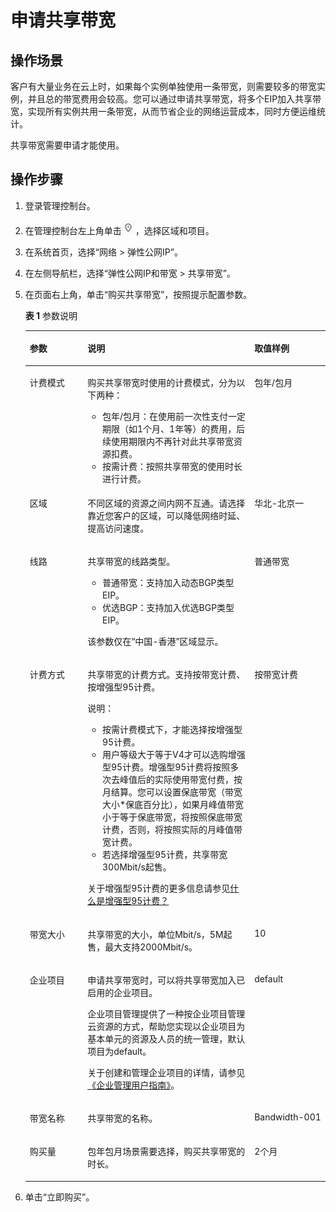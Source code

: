 # 申请共享带宽<a name="bandwidth_0003"></a>

## 操作场景<a name="zh-cn_topic_0118499046_section15598193716333"></a>

客户有大量业务在云上时，如果每个实例单独使用一条带宽，则需要较多的带宽实例，并且总的带宽费用会较高。您可以通过申请共享带宽，将多个EIP加入共享带宽，实现所有实例共用一条带宽，从而节省企业的网络运营成本，同时方便运维统计。

共享带宽需要申请才能使用。

## 操作步骤<a name="zh-cn_topic_0118499046_section1642012259343"></a>

1.  登录管理控制台。
2.  在管理控制台左上角单击![](figures/icon-region.png)，选择区域和项目。
3.  在系统首页，选择“网络 \> 弹性公网IP”。
4.  在左侧导航栏，选择“弹性公网IP和带宽 \> 共享带宽”。
5.  在页面右上角，单击“购买共享带宽”，按照提示配置参数。

    **表 1**  参数说明

    <a name="zh-cn_topic_0118499046_table66172324012"></a>
    <table><thead align="left"><tr id="zh-cn_topic_0118499046_row961717321403"><th class="cellrowborder" valign="top" width="19.24%" id="mcps1.2.4.1.1"><p id="zh-cn_topic_0118499046_p96014321509"><a name="zh-cn_topic_0118499046_p96014321509"></a><a name="zh-cn_topic_0118499046_p96014321509"></a>参数</p>
    </th>
    <th class="cellrowborder" valign="top" width="55.589999999999996%" id="mcps1.2.4.1.2"><p id="zh-cn_topic_0118499046_p14617123219015"><a name="zh-cn_topic_0118499046_p14617123219015"></a><a name="zh-cn_topic_0118499046_p14617123219015"></a>说明</p>
    </th>
    <th class="cellrowborder" valign="top" width="25.169999999999998%" id="mcps1.2.4.1.3"><p id="zh-cn_topic_0118499046_p1761714321014"><a name="zh-cn_topic_0118499046_p1761714321014"></a><a name="zh-cn_topic_0118499046_p1761714321014"></a>取值样例</p>
    </th>
    </tr>
    </thead>
    <tbody><tr id="zh-cn_topic_0118499046_row9617123212015"><td class="cellrowborder" valign="top" width="19.24%" headers="mcps1.2.4.1.1 "><p id="zh-cn_topic_0118499046_p1661718321501"><a name="zh-cn_topic_0118499046_p1661718321501"></a><a name="zh-cn_topic_0118499046_p1661718321501"></a>计费模式</p>
    </td>
    <td class="cellrowborder" valign="top" width="55.589999999999996%" headers="mcps1.2.4.1.2 "><p id="zh-cn_topic_0118499046_p1161712327017"><a name="zh-cn_topic_0118499046_p1161712327017"></a><a name="zh-cn_topic_0118499046_p1161712327017"></a>购买共享带宽时使用的计费模式，分为以下两种：</p>
    <a name="zh-cn_topic_0118499046_ul126179321707"></a><a name="zh-cn_topic_0118499046_ul126179321707"></a><ul id="zh-cn_topic_0118499046_ul126179321707"><li>包年/包月：在使用前一次性支付一定期限（如1个月、1年等）的费用，后续使用期限内不再针对此共享带宽资源扣费。</li><li>按需计费：按照共享带宽的使用时长进行计费。</li></ul>
    </td>
    <td class="cellrowborder" valign="top" width="25.169999999999998%" headers="mcps1.2.4.1.3 "><p id="zh-cn_topic_0118499046_p961710321902"><a name="zh-cn_topic_0118499046_p961710321902"></a><a name="zh-cn_topic_0118499046_p961710321902"></a>包年/包月</p>
    </td>
    </tr>
    <tr id="zh-cn_topic_0118499046_row1561719325016"><td class="cellrowborder" valign="top" width="19.24%" headers="mcps1.2.4.1.1 "><p id="zh-cn_topic_0118499046_p36172321508"><a name="zh-cn_topic_0118499046_p36172321508"></a><a name="zh-cn_topic_0118499046_p36172321508"></a>区域</p>
    </td>
    <td class="cellrowborder" valign="top" width="55.589999999999996%" headers="mcps1.2.4.1.2 "><p id="zh-cn_topic_0118499046_p1361719321701"><a name="zh-cn_topic_0118499046_p1361719321701"></a><a name="zh-cn_topic_0118499046_p1361719321701"></a>不同区域的资源之间内网不互通。请选择靠近您客户的区域，可以降低网络时延、提高访问速度。</p>
    </td>
    <td class="cellrowborder" valign="top" width="25.169999999999998%" headers="mcps1.2.4.1.3 "><p id="zh-cn_topic_0118499046_p1861710328010"><a name="zh-cn_topic_0118499046_p1861710328010"></a><a name="zh-cn_topic_0118499046_p1861710328010"></a>华北-北京一</p>
    </td>
    </tr>
    <tr id="zh-cn_topic_0118499046_row335963165812"><td class="cellrowborder" valign="top" width="19.24%" headers="mcps1.2.4.1.1 "><p id="zh-cn_topic_0118499046_p636073110580"><a name="zh-cn_topic_0118499046_p636073110580"></a><a name="zh-cn_topic_0118499046_p636073110580"></a>线路</p>
    </td>
    <td class="cellrowborder" valign="top" width="55.589999999999996%" headers="mcps1.2.4.1.2 "><p id="zh-cn_topic_0118499046_p153113105912"><a name="zh-cn_topic_0118499046_p153113105912"></a><a name="zh-cn_topic_0118499046_p153113105912"></a>共享带宽的线路类型。</p>
    <a name="zh-cn_topic_0118499046_ul1361042125916"></a><a name="zh-cn_topic_0118499046_ul1361042125916"></a><ul id="zh-cn_topic_0118499046_ul1361042125916"><li>普通带宽：支持加入动态BGP类型EIP。</li><li>优选BGP：支持加入优选BGP类型EIP。</li></ul>
    <p id="zh-cn_topic_0118499046_p2764124611592"><a name="zh-cn_topic_0118499046_p2764124611592"></a><a name="zh-cn_topic_0118499046_p2764124611592"></a>该参数仅在“<span id="zh-cn_topic_0118499046_text8305112918412"><a name="zh-cn_topic_0118499046_text8305112918412"></a><a name="zh-cn_topic_0118499046_text8305112918412"></a>中国-香港</span>”区域显示。</p>
    </td>
    <td class="cellrowborder" valign="top" width="25.169999999999998%" headers="mcps1.2.4.1.3 "><p id="zh-cn_topic_0118499046_p103601831195814"><a name="zh-cn_topic_0118499046_p103601831195814"></a><a name="zh-cn_topic_0118499046_p103601831195814"></a>普通带宽</p>
    </td>
    </tr>
    <tr id="zh-cn_topic_0118499046_row26175321409"><td class="cellrowborder" valign="top" width="19.24%" headers="mcps1.2.4.1.1 "><p id="zh-cn_topic_0118499046_p26172032902"><a name="zh-cn_topic_0118499046_p26172032902"></a><a name="zh-cn_topic_0118499046_p26172032902"></a>计费方式</p>
    </td>
    <td class="cellrowborder" valign="top" width="55.589999999999996%" headers="mcps1.2.4.1.2 "><p id="zh-cn_topic_0118499046_p9617123214016"><a name="zh-cn_topic_0118499046_p9617123214016"></a><a name="zh-cn_topic_0118499046_p9617123214016"></a>共享带宽的计费方式。支持按带宽计费、按增强型95计费。</p>
    <div class="note" id="zh-cn_topic_0118499046_note46171232603"><a name="zh-cn_topic_0118499046_note46171232603"></a><a name="zh-cn_topic_0118499046_note46171232603"></a><span class="notetitle"> 说明： </span><div class="notebody"><a name="zh-cn_topic_0118499046_ul9578828173212"></a><a name="zh-cn_topic_0118499046_ul9578828173212"></a><ul id="zh-cn_topic_0118499046_ul9578828173212"><li>按需计费模式下，才能选择按增强型95计费。</li><li>用户等级大于等于V4才可以选购增强型95计费。增强型95计费将按照多次去峰值后的实际使用带宽付费，按月结算。您可以设置保底带宽（带宽大小*保底百分比），如果月峰值带宽小于等于保底带宽，将按照保底带宽计费，否则，将按照实际的月峰值带宽计费。</li><li>若选择增强型95计费，共享带宽300Mbit/s起售。</li></ul>
    <p id="zh-cn_topic_0118499046_p222984861612"><a name="zh-cn_topic_0118499046_p222984861612"></a><a name="zh-cn_topic_0118499046_p222984861612"></a>关于增强型95计费的更多信息请参见<a href="https://support.huaweicloud.com/vpc_faq/faq_bandwidth_0009.html" target="_blank" rel="noopener noreferrer">什么是增强型95计费？</a></p>
    </div></div>
    </td>
    <td class="cellrowborder" valign="top" width="25.169999999999998%" headers="mcps1.2.4.1.3 "><p id="zh-cn_topic_0118499046_p1661773213017"><a name="zh-cn_topic_0118499046_p1661773213017"></a><a name="zh-cn_topic_0118499046_p1661773213017"></a>按带宽计费</p>
    </td>
    </tr>
    <tr id="zh-cn_topic_0118499046_row46178321702"><td class="cellrowborder" valign="top" width="19.24%" headers="mcps1.2.4.1.1 "><p id="zh-cn_topic_0118499046_p36179321106"><a name="zh-cn_topic_0118499046_p36179321106"></a><a name="zh-cn_topic_0118499046_p36179321106"></a>带宽大小</p>
    </td>
    <td class="cellrowborder" valign="top" width="55.589999999999996%" headers="mcps1.2.4.1.2 "><p id="zh-cn_topic_0118499046_p861718321503"><a name="zh-cn_topic_0118499046_p861718321503"></a><a name="zh-cn_topic_0118499046_p861718321503"></a>共享带宽的大小，单位Mbit/s，5M起售，最大支持2000Mbit/s。</p>
    </td>
    <td class="cellrowborder" valign="top" width="25.169999999999998%" headers="mcps1.2.4.1.3 "><p id="zh-cn_topic_0118499046_p96174321306"><a name="zh-cn_topic_0118499046_p96174321306"></a><a name="zh-cn_topic_0118499046_p96174321306"></a>10</p>
    </td>
    </tr>
    <tr id="zh-cn_topic_0118499046_row9617232206"><td class="cellrowborder" valign="top" width="19.24%" headers="mcps1.2.4.1.1 "><p id="zh-cn_topic_0118499046_p061713212020"><a name="zh-cn_topic_0118499046_p061713212020"></a><a name="zh-cn_topic_0118499046_p061713212020"></a>企业项目</p>
    </td>
    <td class="cellrowborder" valign="top" width="55.589999999999996%" headers="mcps1.2.4.1.2 "><p id="zh-cn_topic_0118499046_p4358158104112"><a name="zh-cn_topic_0118499046_p4358158104112"></a><a name="zh-cn_topic_0118499046_p4358158104112"></a>申请共享带宽时，可以将共享带宽加入已启用的企业项目。</p>
    <p id="zh-cn_topic_0118499046_p335916813413"><a name="zh-cn_topic_0118499046_p335916813413"></a><a name="zh-cn_topic_0118499046_p335916813413"></a>企业项目管理提供了一种按企业项目管理云资源的方式，帮助您实现以企业项目为基本单元的资源及人员的统一管理，默认项目为default。</p>
    <p id="zh-cn_topic_0118499046_p101101523810"><a name="zh-cn_topic_0118499046_p101101523810"></a><a name="zh-cn_topic_0118499046_p101101523810"></a>关于创建和管理企业项目的详情，请参见<a href="https://support.huaweicloud.com/usermanual-em/zh-cn_topic_0131965280.html" target="_blank" rel="noopener noreferrer">《企业管理用户指南》</a>。</p>
    </td>
    <td class="cellrowborder" valign="top" width="25.169999999999998%" headers="mcps1.2.4.1.3 "><p id="zh-cn_topic_0118499046_p6617132506"><a name="zh-cn_topic_0118499046_p6617132506"></a><a name="zh-cn_topic_0118499046_p6617132506"></a>default</p>
    </td>
    </tr>
    <tr id="zh-cn_topic_0118499046_row11956314313"><td class="cellrowborder" valign="top" width="19.24%" headers="mcps1.2.4.1.1 "><p id="zh-cn_topic_0118499046_p979514329312"><a name="zh-cn_topic_0118499046_p979514329312"></a><a name="zh-cn_topic_0118499046_p979514329312"></a>带宽名称</p>
    </td>
    <td class="cellrowborder" valign="top" width="55.589999999999996%" headers="mcps1.2.4.1.2 "><p id="zh-cn_topic_0118499046_p479512322316"><a name="zh-cn_topic_0118499046_p479512322316"></a><a name="zh-cn_topic_0118499046_p479512322316"></a>共享带宽的名称。</p>
    </td>
    <td class="cellrowborder" valign="top" width="25.169999999999998%" headers="mcps1.2.4.1.3 "><p id="zh-cn_topic_0118499046_p779619321039"><a name="zh-cn_topic_0118499046_p779619321039"></a><a name="zh-cn_topic_0118499046_p779619321039"></a>Bandwidth-001</p>
    </td>
    </tr>
    <tr id="zh-cn_topic_0118499046_row1617163216014"><td class="cellrowborder" valign="top" width="19.24%" headers="mcps1.2.4.1.1 "><p id="zh-cn_topic_0118499046_p16173328013"><a name="zh-cn_topic_0118499046_p16173328013"></a><a name="zh-cn_topic_0118499046_p16173328013"></a>购买量</p>
    </td>
    <td class="cellrowborder" valign="top" width="55.589999999999996%" headers="mcps1.2.4.1.2 "><p id="zh-cn_topic_0118499046_p2061717321307"><a name="zh-cn_topic_0118499046_p2061717321307"></a><a name="zh-cn_topic_0118499046_p2061717321307"></a>包年包月场景需要选择，购买共享带宽的时长。</p>
    </td>
    <td class="cellrowborder" valign="top" width="25.169999999999998%" headers="mcps1.2.4.1.3 "><p id="zh-cn_topic_0118499046_p1261793218016"><a name="zh-cn_topic_0118499046_p1261793218016"></a><a name="zh-cn_topic_0118499046_p1261793218016"></a>2个月</p>
    </td>
    </tr>
    </tbody>
    </table>

6.  单击“立即购买”。

